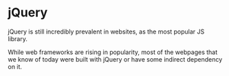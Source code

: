 # jQuery

jQuery is still incredibly prevalent in websites, as the most popular JS library.

While web frameworks are rising in popularity, most of the webpages that we know of today were built with jQuery or have some indirect dependency on it.
